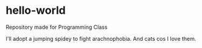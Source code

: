 # hello-world
Repository made for Programming Class

I'll adopt a jumping spidey to fight arachnophobia.
And cats cos I love them.
